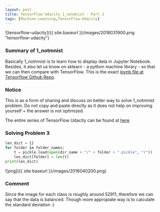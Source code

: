 ```yaml
---
layout: post
title: TensorFlow Udacity 1_notmnist - Part 3
tags: [Machine-Learning,TensorFlow-Udacity]
---
```


![tensorflow-udacity]({{ site.baseurl }}/images/2016031900.png "tensorflow-udacity")

### Summary of 1_notmnist
Basically 1_notmnist is to learn how to display data in Jupyter Notebook. Besides, it also let us know on sklearn - a python machine library - so that we can then compare with TensorFlow. This is the exact [ipynb file at Tensorflow Github Repo](https://github.com/tensorflow/tensorflow/blob/master/tensorflow/examples/udacity/1_notmnist.ipynb).

### Notice
This is as a form of sharing and discuss on better way to solve 1_notmnist problem. Do not copy and paste directly as it does not help on improving yourself + the answer is not optimized.

The entire series of TensorFlow Udacity can be found at [here](http://nghenglim.github.io/tags/#TensorFlow-Udacity-ref)


### Solving Problem 3
~~~python
len_dict = {}
for folder in folder_names:
    t = pickle.load(open(dir_name + "/" + folder + ".pickle", "r"))
    len_dict[folder] = len(t)
print(len_dict)
~~~
![png]({{ site.baseurl }}/images/2016040200.png)

### Comment
Since the image for each class is roughly around 52911, therefore we can say that the data is balanced. Though more appropiate way is to calculate the standard deviation :)

